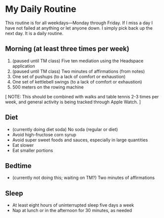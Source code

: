 # My Daily Routine

This routine is for all weekdays&mdash;Monday through Friday. If I miss a day I have not failed at anything or let anyone down. I simply pick back up the next day. It is a daily routine.

## Morning (at least three times per week)

1. (paused until TM class) Five ten mediation using the Headspace application
2. (paused until TM class) Two minutes of affirmations (from notes)
3. One set of pushups (to a lack of comfort or exhaustion)
4. One set of kettlebell swings (to a lack of comfort or exhaustion)
5. 500 meters on the rowing machine

[ NOTE: This should be combined with walks and table tennis 2-3 times per week, and general activity is being tracked through Apple Watch. ]

## Diet

- (currently doing diet soda) No soda (regular or diet)
- Avoid high-fructose corn syrup
- Avoid super sweet foods and sauces, especially in large quantities
- Eat slower
- Eat smaller portions

## Bedtime

- (currently not doing this; waiting on TM?) Two minutes of affirmations

## Sleep

- At least eight hours of uninterrupted sleep five days a week
- Nap at lunch or in the afternoon for 30 minutes, as needed

